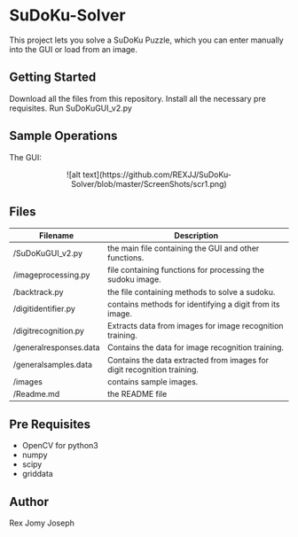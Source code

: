 # SuDoKu-Solver
This project lets you solve a SuDoKu Puzzle, which you can enter manually into the GUI or load from an image.

## Getting Started
Download all the files from this repository.
Install all the necessary pre requisites.
Run SuDoKuGUI_v2.py

## Sample Operations
The GUI:
<div align="center">
![alt text](https://github.com/REXJJ/SuDoKu-Solver/blob/master/ScreenShots/scr1.png)
</div>

Files
-----
Filename | Description 
----------|------------
/SuDoKuGUI_v2.py| the main file containing the GUI and other functions.
/imageprocessing.py| file containing functions for processing the sudoku image. 
/backtrack.py| the file containing methods to solve a sudoku.
/digitidentifier.py| contains methods for identifying a digit from its image.
/digitrecognition.py| Extracts data from images for image recognition training.
/generalresponses.data| Contains the data for image recognition training.
/generalsamples.data| Contains the data extracted from images for digit recognition training.
/images| contains sample images.
/Readme.md| the README file

## Pre Requisites
- OpenCV for python3
- numpy
- scipy
- griddata

## Author
Rex Jomy Joseph

